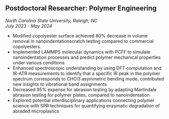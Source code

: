 ## Postdoctoral Researcher: Polymer Engineering
*North Carolina State University, Raleigh, NC*  
*July 2023 - May 2024*

- Modified copolyester surface achieved 80% decrease in volume removal in nanoindentationscratch testing compared to commercial copolyesters. 
- Implemented LAMMPS molecular dynamics with PCFF to simulate nanoindentation processes and predict polymer mechanical properties under various conditions
- Enhanced spectroscopic understanding by using DFT computation and IR-ATR measurements to identify that a specific IR peak in the polymer spectrum corresponds to CHCl3 asymmetric bending mode, contributed new insights to vibrational band assignments
- Decreased 95% expense for abrasion testing by adapting Martindale abrasion testing for polymer plates, compared to nanoindentation
- Explored potential interdisciplinary applications connecting polymer science with SPR techniques for quantifying enzymatic degradation of abraded microplastics
